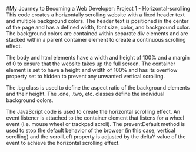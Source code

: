 #My Journey to Becoming a Web Developer: Project 1 - Horizontal-scrolling
This code creates a horizontally scrolling website with a fixed header text and multiple background colors. The header text is positioned in the center of the page and has a defined width, font size, color, and background color. The background colors are contained within separate div elements and are stacked within a parent container element to create a continuous scrolling effect.

The body and html elements have a width and height of 100% and a margin of 0 to ensure that the website takes up the full screen. The container element is set to have a height and width of 100% and has its overflow property set to hidden to prevent any unwanted vertical scrolling.

The .bg class is used to define the aspect ratio of the background elements and their height. The .one, .two, etc. classes define the individual background colors.

The JavaScript code is used to create the horizontal scrolling effect. An event listener is attached to the container element that listens for a wheel event (i.e. mouse wheel or trackpad scroll). The preventDefault method is used to stop the default behavior of the browser (in this case, vertical scrolling) and the scrollLeft property is adjusted by the deltaY value of the event to achieve the horizontal scrolling effect.
